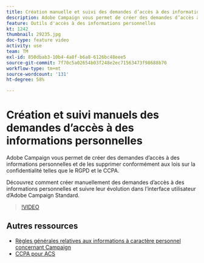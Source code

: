 ```yaml
---
title: Création manuelle et suivi des demandes d’accès à des informations personnelles via l’interface utilisateur d’Adobe Campaign
description: Adobe Campaign vous permet de créer des demandes d’accès à des informations personnelles et de les supprimer conformément aux lois sur la confidentialité telles que le RGPD et le CCPA. Découvrez comment créer manuellement des demandes d’accès à des informations personnelles et suivre leur évolution dans l’interface utilisateur d’Adobe Campaign Standard.
feature: Outils d'accès à des informations personnelles
kt: 1242
thumbnail: 29235.jpg
doc-type: feature video
activity: use
team: TM
exl-id: 850dbab3-10b4-4a8f-b6a8-6126bc48eee5
source-git-commit: 7f70c5a02654b03f248e2ec71563473f98688b70
workflow-type: tm+mt
source-wordcount: '131'
ht-degree: 58%

---
```


# Création et suivi manuels des demandes d’accès à des informations personnelles

Adobe Campaign vous permet de créer des demandes d’accès à des informations personnelles et de les supprimer conformément aux lois sur la confidentialité telles que le RGPD et le CCPA.

Découvrez comment créer manuellement des demandes d’accès à des informations personnelles et suivre leur évolution dans l’interface utilisateur d’Adobe Campaign Standard.

>[!VIDEO](https://video.tv.adobe.com/v/29235?quality=12)

## Autres ressources

* [Règles générales relatives aux informations à caractère personnel concernant Campaign](https://experienceleague.corp.adobe.com/docs/campaign-classic/using/getting-started/privacy/privacy-management.html)
* [CCPA pour ACS](https://experienceleague.adobe.com/docs/campaign-standard/using/getting-started/privacy/privacy-requests.html?lang=en#privacy-requests)
